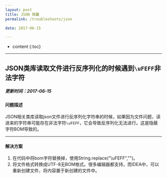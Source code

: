 ```yaml
---
layout: post
title: JSON 锦囊
permalink: /troubleshoots/json

date: 2017-06-15

---
```


* content
{:toc}

---

## JSON类库读取文件进行反序列化的时候遇到`\uFEFF`非法字符

##### 更新时间：2017-06-15

#### 问题描述
JSON相关类库读取json文件进行反序列化字符串的时候，如果因为文件问题，读进来的字符串可能存在非法字符`\uFEFF`，它会导致反序列化无法进行。这是隐蔽字符BOM导致的。

---

#### 解决方案
1. 在代码中将bom字符替换掉，使用String.replace("\uFEFF","")。
2. 将文件格式转换成UTF-8无BOM格式。很多编辑器都支持，而IDEA中，可以重新创建文件，将内容置于新创建的文件中。
